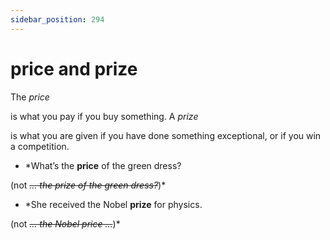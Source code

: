 ```yaml
---
sidebar_position: 294
---
```


# price and prize

The *price*

is what you pay if you buy something. A *prize*

is what you are given if you have done something exceptional, or if you win a competition.

- *What’s the **price** of the green dress?

(not *~~… the prize of the green dress?~~*)*

- *She received the Nobel **prize** for physics.

(not *~~… the Nobel price …~~*)*
